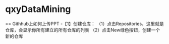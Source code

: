 # qxyDataMining
== Githhub上如何上传PPT
-【1】创建仓库：
（1）点击Repositories，这里就是仓库，会显示你所有建立的所有仓库的列表
（2）点击New绿色按钮，创建一个新的仓库
